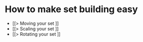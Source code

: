 # How to make set building easy

* [[> Moving your set ]]
* [[> Scaling your set ]]
* [[> Rotating your set ]]
